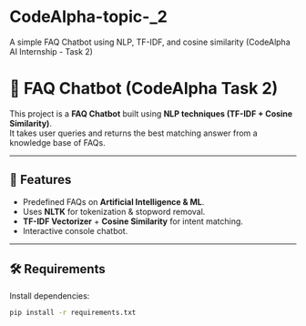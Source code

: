 # CodeAlpha-topic-_2
A simple FAQ Chatbot using NLP, TF-IDF, and cosine similarity (CodeAlpha AI Internship - Task 2)
# 🤖 FAQ Chatbot (CodeAlpha Task 2)

This project is a **FAQ Chatbot** built using **NLP techniques (TF-IDF + Cosine Similarity)**.  
It takes user queries and returns the best matching answer from a knowledge base of FAQs.  

---

## 🚀 Features
- Predefined FAQs on **Artificial Intelligence & ML**.
- Uses **NLTK** for tokenization & stopword removal.
- **TF-IDF Vectorizer** + **Cosine Similarity** for intent matching.
- Interactive console chatbot.

---

## 🛠️ Requirements
Install dependencies:
```bash
pip install -r requirements.txt
